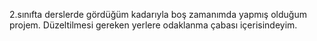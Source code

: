 2.sınıfta derslerde gördüğüm kadarıyla boş zamanımda yapmış olduğum projem. Düzeltilmesi gereken yerlere odaklanma çabası içerisindeyim.
